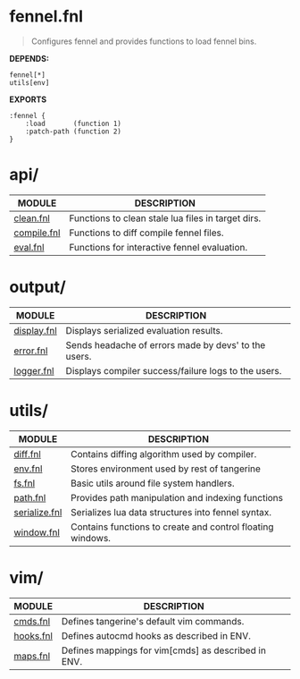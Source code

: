 # fennel.fnl
> Configures fennel and provides functions to load fennel bins.

**DEPENDS:**
```
fennel[*]
utils[env]
```

**EXPORTS**
```fennel
:fennel {
	:load       (function 1)
	:patch-path (function 2)
}
```

# api/
| MODULE                                   | DESCRIPTION                                                  |
| ---------------------------------------- | ------------------------------------------------------------ |
|     [clean.fnl](./api/clean.fnl)         | Functions to clean stale lua files in target dirs.           |
|   [compile.fnl](./api/compile.fnl)       | Functions to diff compile fennel files.                      |
|      [eval.fnl](./api/eval.fnl)          | Functions for interactive fennel evaluation.                 |

# output/
| MODULE                                   | DESCRIPTION                                                  |
| ---------------------------------------- | ------------------------------------------------------------ |
|   [display.fnl](./output/display.fnl)    | Displays serialized evaluation results.                      |
|     [error.fnl](./output/error.fnl)      | Sends headache of errors made by devs' to the users.         |
|    [logger.fnl](./output/logger.fnl)     | Displays compiler success/failure logs to the users.         |

# utils/
| MODULE                                   | DESCRIPTION                                                  |
| ---------------------------------------- | ------------------------------------------------------------ |
|      [diff.fnl](./utils/diff.fnl)        | Contains diffing algorithm used by compiler.                 |
|       [env.fnl](./utils/env.fnl)         | Stores environment used by rest of tangerine                 |
|        [fs.fnl](./utils/fs.fnl)          | Basic utils around file system handlers.                     |
|      [path.fnl](./utils/path.fnl)        | Provides path manipulation and indexing functions            |
| [serialize.fnl](./utils/serialize.fnl)   | Serializes lua data structures into fennel syntax.           |
|    [window.fnl](./utils/window.fnl)      | Contains functions to create and control floating windows.   |

# vim/
| MODULE                                   | DESCRIPTION                                                  |
| ---------------------------------------- | ------------------------------------------------------------ |
|      [cmds.fnl](./vim/cmds.fnl)          | Defines tangerine's default vim commands.                    |
|     [hooks.fnl](./vim/hooks.fnl)         | Defines autocmd hooks as described in ENV.                   |
|      [maps.fnl](./vim/maps.fnl)          | Defines mappings for vim[cmds] as described in ENV.          |

